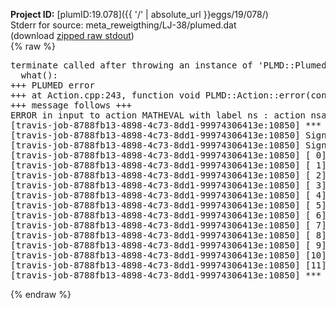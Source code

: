 **Project ID:** [plumID:19.078]({{ '/' | absolute_url }}eggs/19/078/)  
Stderr for source:  meta_reweigthing/LJ-38/plumed.dat   
(download [zipped raw stdout](plumed.dat.plumed.stdout.txt.zip))  
{% raw %}
<pre>
terminate called after throwing an instance of 'PLMD::Plumed::ExceptionError'
  what():  
+++ PLUMED error
+++ at Action.cpp:243, function void PLMD::Action::error(const string&) const
+++ message follows +++
ERROR in input to action MATHEVAL with label ns : action nsa has no component named nsa (hint! the components in this actions are: )
[travis-job-8788fb13-4898-4c73-8dd1-99974306413e:10850] *** Process received signal ***
[travis-job-8788fb13-4898-4c73-8dd1-99974306413e:10850] Signal: Aborted (6)
[travis-job-8788fb13-4898-4c73-8dd1-99974306413e:10850] Signal code:  (-6)
[travis-job-8788fb13-4898-4c73-8dd1-99974306413e:10850] [ 0] /lib/x86_64-linux-gnu/libc.so.6(+0x354b0)[0x7fe4e2af24b0]
[travis-job-8788fb13-4898-4c73-8dd1-99974306413e:10850] [ 1] /lib/x86_64-linux-gnu/libc.so.6(gsignal+0x38)[0x7fe4e2af2428]
[travis-job-8788fb13-4898-4c73-8dd1-99974306413e:10850] [ 2] /lib/x86_64-linux-gnu/libc.so.6(abort+0x16a)[0x7fe4e2af402a]
[travis-job-8788fb13-4898-4c73-8dd1-99974306413e:10850] [ 3] /usr/lib/x86_64-linux-gnu/libstdc++.so.6(_ZN9__gnu_cxx27__verbose_terminate_handlerEv+0x16d)[0x7fe4e312c84d]
[travis-job-8788fb13-4898-4c73-8dd1-99974306413e:10850] [ 4] /usr/lib/x86_64-linux-gnu/libstdc++.so.6(+0x8d6b6)[0x7fe4e312a6b6]
[travis-job-8788fb13-4898-4c73-8dd1-99974306413e:10850] [ 5] /usr/lib/x86_64-linux-gnu/libstdc++.so.6(+0x8d701)[0x7fe4e312a701]
[travis-job-8788fb13-4898-4c73-8dd1-99974306413e:10850] [ 6] /usr/lib/x86_64-linux-gnu/libstdc++.so.6(+0x8d919)[0x7fe4e312a919]
[travis-job-8788fb13-4898-4c73-8dd1-99974306413e:10850] [ 7] plumed[0x40ec85]
[travis-job-8788fb13-4898-4c73-8dd1-99974306413e:10850] [ 8] plumed[0x40f082]
[travis-job-8788fb13-4898-4c73-8dd1-99974306413e:10850] [ 9] plumed[0x409fe0]
[travis-job-8788fb13-4898-4c73-8dd1-99974306413e:10850] [10] /lib/x86_64-linux-gnu/libc.so.6(__libc_start_main+0xf0)[0x7fe4e2add830]
[travis-job-8788fb13-4898-4c73-8dd1-99974306413e:10850] [11] plumed[0x40a0a9]
[travis-job-8788fb13-4898-4c73-8dd1-99974306413e:10850] *** End of error message ***
</pre>
{% endraw %}
